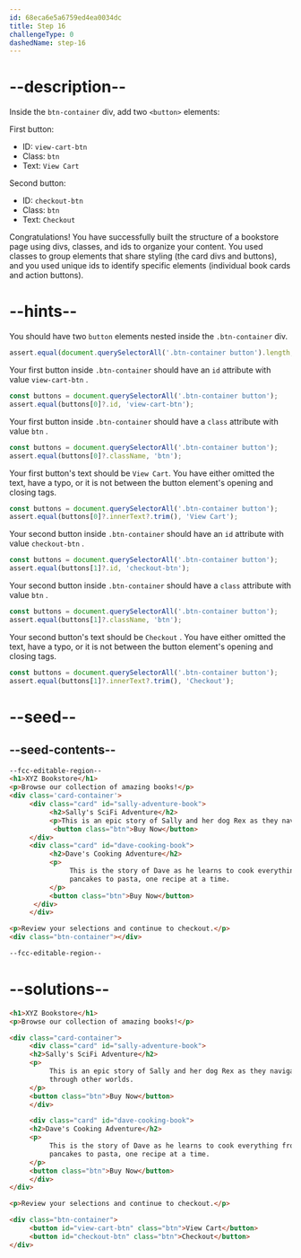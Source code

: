 ```yaml
---
id: 68eca6e5a6759ed4ea0034dc
title: Step 16
challengeType: 0
dashedName: step-16
---
```


# --description--

Inside the `btn-container` div, add two `<button>` elements:

First button:

- ID: `view-cart-btn`
- Class: `btn`
- Text: `View Cart`

Second button:

- ID: `checkout-btn`
- Class: `btn`
- Text: `Checkout`


Congratulations! You have successfully built the structure of a bookstore page using divs, classes, and ids to organize your content. You used classes to group elements that share styling (the card divs and buttons), and you used unique ids to identify specific elements (individual book cards and action buttons).

# --hints--

You should have two `button` elements nested inside the `.btn-container` div.

```js
assert.equal(document.querySelectorAll('.btn-container button').length, 2);
```

Your first button inside `.btn-container` should have an `id` attribute with value `view-cart-btn` .

```js
const buttons = document.querySelectorAll('.btn-container button');
assert.equal(buttons[0]?.id, 'view-cart-btn');
```

Your first button inside `.btn-container` should have a `class` attribute with value `btn` .

```js
const buttons = document.querySelectorAll('.btn-container button');
assert.equal(buttons[0]?.className, 'btn');
```

Your first button's text should be `View Cart`. You have either omitted the text, have a typo, or it is not between the button element's opening and closing tags.

```js
const buttons = document.querySelectorAll('.btn-container button');
assert.equal(buttons[0]?.innerText?.trim(), 'View Cart');
```

Your second button inside `.btn-container` should have an `id` attribute with value `checkout-btn` .

```js
const buttons = document.querySelectorAll('.btn-container button');
assert.equal(buttons[1]?.id, 'checkout-btn');
```

Your second button inside `.btn-container` should have a `class` attribute with value `btn` .

```js
const buttons = document.querySelectorAll('.btn-container button');
assert.equal(buttons[1]?.className, 'btn');
```

Your second button's text should be `Checkout` . You have either omitted the text, have a typo, or it is not between the button element's opening and closing tags.

```js
const buttons = document.querySelectorAll('.btn-container button');
assert.equal(buttons[1]?.innerText?.trim(), 'Checkout');
```

# --seed--

## --seed-contents--

```html
--fcc-editable-region--
<h1>XYZ Bookstore</h1>
<p>Browse our collection of amazing books!</p>
<div class='card-container'>
     <div class="card" id="sally-adventure-book">
          <h2>Sally's SciFi Adventure</h2>
          <p>This is an epic story of Sally and her dog Rex as they navigate through other worlds.</p>
           <button class="btn">Buy Now</button>
     </div>
     <div class="card" id="dave-cooking-book">
          <h2>Dave's Cooking Adventure</h2>
          <p>
               This is the story of Dave as he learns to cook everything from
               pancakes to pasta, one recipe at a time.
          </p>
          <button class="btn">Buy Now</button>
      </div>
     </div>

<p>Review your selections and continue to checkout.</p>
<div class="btn-container"></div>

--fcc-editable-region--
```

# --solutions--

```html
<h1>XYZ Bookstore</h1>
<p>Browse our collection of amazing books!</p>

<div class="card-container">
     <div class="card" id="sally-adventure-book">
     <h2>Sally's SciFi Adventure</h2>
     <p>
          This is an epic story of Sally and her dog Rex as they navigate
          through other worlds.
     </p>
     <button class="btn">Buy Now</button>
     </div>

     <div class="card" id="dave-cooking-book">
     <h2>Dave's Cooking Adventure</h2>
     <p>
          This is the story of Dave as he learns to cook everything from
          pancakes to pasta, one recipe at a time.
     </p>
     <button class="btn">Buy Now</button>
     </div>
</div>

<p>Review your selections and continue to checkout.</p>

<div class="btn-container">
     <button id="view-cart-btn" class="btn">View Cart</button>
     <button id="checkout-btn" class="btn">Checkout</button>
</div>
```
